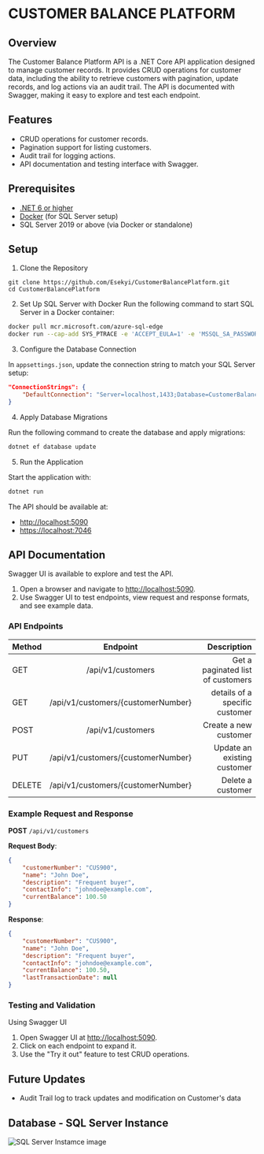 # CUSTOMER BALANCE PLATFORM

## Overview

The Customer Balance Platform API is a .NET Core API application designed to manage customer records. It provides CRUD operations for customer data, including the ability to retrieve customers with pagination, update records, and log actions via an audit trail. The API is documented with Swagger, making it easy to explore and test each endpoint.

## Features

- CRUD operations for customer records.
- Pagination support for listing customers.
- Audit trail for logging actions.
- API documentation and testing interface with Swagger.

## Prerequisites

- [.NET 6 or higher](https://dotnet.microsoft.com/download/dotnet)
- [Docker](https://docker.com) (for SQL Server setup)
- SQL Server 2019 or above (via Docker or standalone)

## Setup

1. Clone the Repository

  ```shell
  git clone https://github.com/Esekyi/CustomerBalancePlatform.git
  cd CustomerBalancePlatform
  ```

2. Set Up SQL Server with Docker
Run the following command to start SQL Server in a Docker container:

```bash
docker pull mcr.microsoft.com/azure-sql-edge
docker run --cap-add SYS_PTRACE -e 'ACCEPT_EULA=1' -e 'MSSQL_SA_PASSWORD=P@ssw0rd123' -p 1433:1433 --name azuresqledge -d mcr.microsoft.com/azure-sql-edge
```

3. Configure the Database Connection

In `appsettings.json`, update the connection string to match your SQL Server setup:

```json
"ConnectionStrings": {
    "DefaultConnection": "Server=localhost,1433;Database=CustomerBalanceDB;User Id=sa;Password=P@ssw0rd123;"
}
```

4. Apply Database Migrations

Run the following command to create the database and apply migrations:

```bash
dotnet ef database update
```

5. Run the Application

Start the application with:

```bash
dotnet run
```

The API should be available at:

- <http://localhost:5090>
- <https://localhost:7046>

## API Documentation

Swagger UI is available to explore and test the API.

1. Open a browser and navigate to <http://localhost:5090>.
2. Use Swagger UI to test endpoints, view request and response formats, and see example data.

### API Endpoints

| Method     | Endpoint                           | Description                       |
| ---------- |:----------------------------------:| ---------------------------------:|
| GET        | /api/v1/customers                  | Get a paginated list of customers |
| GET        | /api/v1/customers/{customerNumber} | details of a specific customer    |
| POST       | /api/v1/customers                  |    Create a new customer          |
| PUT        | /api/v1/customers/{customerNumber} | Update an existing customer       |
| DELETE     | /api/v1/customers/{customerNumber} | Delete a customer                 |

### Example Request and Response

**POST** `/api/v1/customers`

**Request Body**:

```json
{
    "customerNumber": "CUS900",
    "name": "John Doe",
    "description": "Frequent buyer",
    "contactInfo": "johndoe@example.com",
    "currentBalance": 100.50
}
```

**Response**:

```json
{
    "customerNumber": "CUS900",
    "name": "John Doe",
    "description": "Frequent buyer",
    "contactInfo": "johndoe@example.com",
    "currentBalance": 100.50,
    "lastTransactionDate": null
}
```

### Testing and Validation

Using Swagger UI

1. Open Swagger UI at <http://localhost:5090>.
2. Click on each endpoint to expand it.
3. Use the "Try it out" feature to test CRUD operations.

## Future Updates

- Audit Trail log to track updates and modification on Customer's data

## Database - SQL Server Instance

![SQL Server Instamce image](Screenshot%202024-11-03%20at%206.10.18 AM.png)
